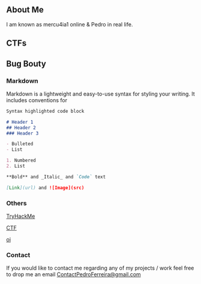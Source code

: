 ## About Me

I am known as mercu4ia1 online & Pedro in real life.

## CTFs


## Bug Bouty


### Markdown

Markdown is a lightweight and easy-to-use syntax for styling your writing. It includes conventions for

```markdown
Syntax highlighted code block

# Header 1
## Header 2
### Header 3

- Bulleted
- List

1. Numbered
2. List

**Bold** and _Italic_ and `Code` text

[Link](url) and ![Image](src)
```

### Others

[TryHackMe](https://tryhackme.com/p/mercu4ia1)

[CTF](https://pedroferreira97.github.io/CTF/)

[oi](https://pedroferreira97.github.io/CTF/test/test.html)


### Contact

If you would like to contact me regarding any of my projects / work feel free to drop me an email 
ContactPedroFerreira@gmail.com



